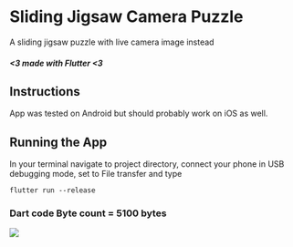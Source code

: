 # Sliding Jigsaw Camera Puzzle

A sliding jigsaw puzzle with live camera image instead 
##### <3 made with Flutter <3 

## Instructions

App was tested on Android but should probably work on iOS as well.

## Running the App

In your terminal
navigate to project directory, connect your phone in USB debugging mode, set to File transfer and type
```
flutter run --release
```
### Dart code Byte count = 5100 bytes

<img src="https://upload.wikimedia.org/wikipedia/commons/1/17/Google-flutter-logo.png">